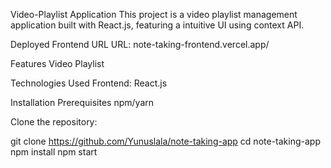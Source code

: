 Video-Playlist Application
This project is a video playlist management application built with React.js, featuring a intuitive UI using context API.

Deployed Frontend URL
URL: note-taking-frontend.vercel.app/

Features
Video Playlist

Technologies Used
Frontend: React.js

Installation
Prerequisites
npm/yarn

Clone the repository:

git clone https://github.com/Yunuslala/note-taking-app
cd note-taking-app
npm install
npm start
